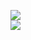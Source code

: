 [![](https://img.shields.io/badge/Made%20With-Github%20Spray-lightgrey.svg?style=for-the-badge&logo=github)](https://github.com/Annihil/github-spray#3429)  
[![](https://i.imgur.com/2DrTn0Z.gif)](https://github.com/Annihil/github-spray)